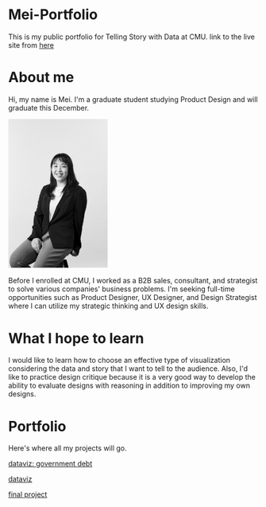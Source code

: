 # Mei-Portfolio
This is my public portfolio for Telling Story with Data at CMU.
link to the live site from [here](https://meeeeeeeei28.github.io/Mei-Portfolio/)

# About me
Hi, my name is Mei. I'm a graduate student studying Product Design and will graduate this December.

<img src="Profile-photo.JPG" width="200"/>

Before I enrolled at CMU, I worked as a B2B sales, consultant, and strategist to solve various companies' business problems.
I'm seeking full-time opportunities such as Product Designer, UX Designer, and Design Strategist where I can utilize my strategic thinking and UX design skills.


# What I hope to learn
I would like to learn how to choose an effective type of visualization considering the data and story that I want to tell to the audience.
Also, I'd like to practice design critique because it is a very good way to develop the ability to evaluate designs with reasoning in addition to improving my own designs.

# Portfolio
Here's where all my projects will go.

[dataviz: government debt](https://github.com/meeeeeeeei28/Mei-Portfolio/blob/59b9703bef94be8461806c1fc11f32724c921c49/dataviz-goevrnment-debt.md)

[dataviz](https://github.com/meeeeeeeei28/Mei-Portfolio/blob/a8d1ec08f45c80f7b2b3d56cf499578ae110b13e/dataviz1)

[final project](https://github.com/meeeeeeeei28/Mei-Portfolio/blob/e7e42778a09036a829c8b1ad0a493b4298e7de22/final-project)


